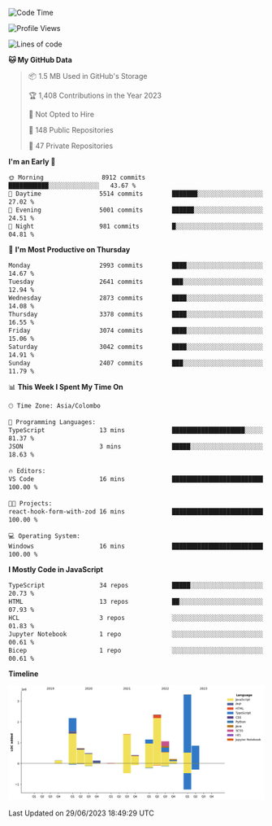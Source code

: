 
<!--START_SECTION:waka-->
![Code Time](http://img.shields.io/badge/Code%20Time-1%2C146%20hrs%205%20mins-blue)

![Profile Views](http://img.shields.io/badge/Profile%20Views-0-blue)

![Lines of code](https://img.shields.io/badge/From%20Hello%20World%20I%27ve%20Written-14.4%20million%20lines%20of%20code-blue)

**🐱 My GitHub Data** 

> 📦 1.5 MB Used in GitHub's Storage 
 > 
> 🏆 1,408 Contributions in the Year 2023
 > 
> 🚫 Not Opted to Hire
 > 
> 📜 148 Public Repositories 
 > 
> 🔑 47 Private Repositories 
 > 
**I'm an Early 🐤** 

```text
🌞 Morning                8912 commits        ███████████░░░░░░░░░░░░░░   43.67 % 
🌆 Daytime                5514 commits        ███████░░░░░░░░░░░░░░░░░░   27.02 % 
🌃 Evening                5001 commits        ██████░░░░░░░░░░░░░░░░░░░   24.51 % 
🌙 Night                  981 commits         █░░░░░░░░░░░░░░░░░░░░░░░░   04.81 % 
```
📅 **I'm Most Productive on Thursday** 

```text
Monday                   2993 commits        ████░░░░░░░░░░░░░░░░░░░░░   14.67 % 
Tuesday                  2641 commits        ███░░░░░░░░░░░░░░░░░░░░░░   12.94 % 
Wednesday                2873 commits        ████░░░░░░░░░░░░░░░░░░░░░   14.08 % 
Thursday                 3378 commits        ████░░░░░░░░░░░░░░░░░░░░░   16.55 % 
Friday                   3074 commits        ████░░░░░░░░░░░░░░░░░░░░░   15.06 % 
Saturday                 3042 commits        ████░░░░░░░░░░░░░░░░░░░░░   14.91 % 
Sunday                   2407 commits        ███░░░░░░░░░░░░░░░░░░░░░░   11.79 % 
```


📊 **This Week I Spent My Time On** 

```text
🕑︎ Time Zone: Asia/Colombo

💬 Programming Languages: 
TypeScript               13 mins             ████████████████████░░░░░   81.37 % 
JSON                     3 mins              █████░░░░░░░░░░░░░░░░░░░░   18.63 % 

🔥 Editors: 
VS Code                  16 mins             █████████████████████████   100.00 % 

🐱‍💻 Projects: 
react-hook-form-with-zod 16 mins             █████████████████████████   100.00 % 

💻 Operating System: 
Windows                  16 mins             █████████████████████████   100.00 % 
```

**I Mostly Code in JavaScript** 

```text
TypeScript               34 repos            █████░░░░░░░░░░░░░░░░░░░░   20.73 % 
HTML                     13 repos            ██░░░░░░░░░░░░░░░░░░░░░░░   07.93 % 
HCL                      3 repos             ░░░░░░░░░░░░░░░░░░░░░░░░░   01.83 % 
Jupyter Notebook         1 repo              ░░░░░░░░░░░░░░░░░░░░░░░░░   00.61 % 
Bicep                    1 repo              ░░░░░░░░░░░░░░░░░░░░░░░░░   00.61 % 
```



**Timeline**

![Lines of Code chart](https://raw.githubusercontent.com/ccweerasinghe1994/ccweerasinghe1994/master/assets/bar_graph.png)


 Last Updated on 29/06/2023 18:49:29 UTC
<!--END_SECTION:waka-->
